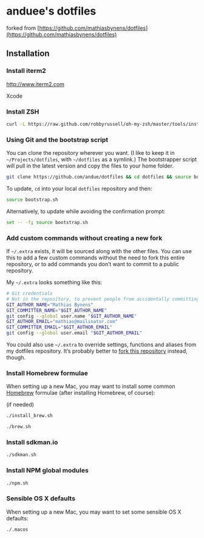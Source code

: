 # anduee's dotfiles

forked from [https://github.com/mathiasbynens/dotfiles](https://github.com/mathiasbynens/dotfiles)

## Installation

### Install iterm2

http://www.iterm2.com

Xcode

### Install ZSH

```bash
curl -L https://raw.github.com/robbyrussell/oh-my-zsh/master/tools/install.sh | sh
```

### Using Git and the bootstrap script

You can clone the repository wherever you want. (I like to keep it in `~/Projects/dotfiles`, with `~/dotfiles` as a symlink.) The bootstrapper script will pull in the latest version and copy the files to your home folder.

```bash
git clone https://github.com/andue/dotfiles && cd dotfiles && source bootstrap.sh
```

To update, `cd` into your local `dotfiles` repository and then:

```bash
source bootstrap.sh
```

Alternatively, to update while avoiding the confirmation prompt:

```bash
set -- -f; source bootstrap.sh
```


### Add custom commands without creating a new fork

If `~/.extra` exists, it will be sourced along with the other files. You can use this to add a few custom commands without the need to fork this entire repository, or to add commands you don’t want to commit to a public repository.

My `~/.extra` looks something like this:

```bash
# Git credentials
# Not in the repository, to prevent people from accidentally committing under my name
GIT_AUTHOR_NAME="Mathias Bynens"
GIT_COMMITTER_NAME="$GIT_AUTHOR_NAME"
git config --global user.name "$GIT_AUTHOR_NAME"
GIT_AUTHOR_EMAIL="mathias@mailinator.com"
GIT_COMMITTER_EMAIL="$GIT_AUTHOR_EMAIL"
git config --global user.email "$GIT_AUTHOR_EMAIL"
```

You could also use `~/.extra` to override settings, functions and aliases from my dotfiles repository. It’s probably better to [fork this repository](https://github.com/mathiasbynens/dotfiles/fork) instead, though.

### Install Homebrew formulae

When setting up a new Mac, you may want to install some common [Homebrew](http://brew.sh/) formulae (after installing Homebrew, of course):

(if needed)
```bash
./install_brew.sh
```


```bash
./brew.sh
```

### Install sdkman.io

```bash
./sdkman.sh
```

### Install NPM global modules

```bash
./npm.sh
```


### Sensible OS X defaults

When setting up a new Mac, you may want to set some sensible OS X defaults:

```bash
./.macos
```

